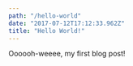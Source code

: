 ```yaml
---
path: "/hello-world"
date: "2017-07-12T17:12:33.962Z"
title: "Hello World!"
---
```


Oooooh-weeee, my first blog post!